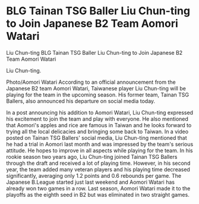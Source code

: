 #  BLG Tainan TSG Baller Liu Chun-ting to Join Japanese B2 Team Aomori Watari

Liu Chun-ting 
  BLG Tainan TSG Baller Liu Chun-ting to Join Japanese B2 Team Aomori Watari

Liu Chun-ting.

Photo/Aomori Watari According to an official announcement from the Japanese B2 team Aomori Watari, Taiwanese player Liu Chun-ting will be playing for the team in the upcoming season. His former team, Tainan TSG Ballers, also announced his departure on social media today.

In a post announcing his addition to Aomori Watari, Liu Chun-ting expressed his excitement to join the team and play with everyone. He also mentioned that Aomori's apples and rice are famous in Taiwan and he looks forward to trying all the local delicacies and bringing some back to Taiwan. In a video posted on Tainan TSG Ballers' social media, Liu Chun-ting mentioned that he had a trial in Aomori last month and was impressed by the team's serious attitude. He hopes to improve in all aspects while playing for the team. In his rookie season two years ago, Liu Chun-ting joined Tainan TSG Ballers through the draft and received a lot of playing time. However, in his second year, the team added many veteran players and his playing time decreased significantly, averaging only 1.2 points and 0.6 rebounds per game. The Japanese B.League started just last weekend and Aomori Watari has already won two games in a row. Last season, Aomori Watari made it to the playoffs as the eighth seed in B2 but was eliminated in two straight games.